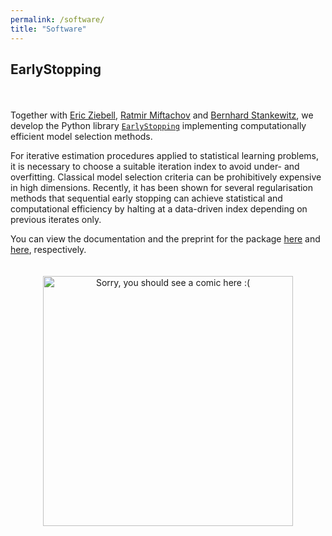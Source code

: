 ```yaml
---
permalink: /software/
title: "Software"
---
```


## EarlyStopping <span style="display:block; margin-top:10px;"><a href="https://github.com/EarlyStop/EarlyStopping"><i class="fab fa-fw fa-github zoom" aria-hidden="true"></i></a>&nbsp;<a href="https://earlystop.github.io/EarlyStopping/" style="text-decoration:none;"><i class="fas fa-book" aria-hidden="true"></i></a>&nbsp;<a href="https://arxiv.org/pdf/2503.16753"><i class="fas fa-fw fa-file-pdf zoom" aria-hidden="true"></i></a></span>

Together with [Eric Ziebell](https://ziebelle.github.io/), [Ratmir Miftachov](https://ratmir-miftachov.github.io) and [Bernhard Stankewitz](https://bstankewitz.com), we develop the Python library [`EarlyStopping`](https://github.com/EarlyStop/EarlyStopping) implementing computationally efficient model selection methods. 

For iterative estimation procedures applied to statistical learning problems, it is necessary to choose a suitable iteration index to avoid under- and overfitting. Classical model selection criteria can be prohibitively expensive in high dimensions. Recently, it has been shown for several regularisation methods that sequential early stopping can achieve statistical and computational efficiency by halting at a data-driven index depending on previous iterates only.

You can view the documentation and the preprint for the package [here](https://earlystop.github.io/EarlyStopping/) and [here](https://arxiv.org/abs/2503.16753), respectively.

<div style="text-align: center;">
  <a href="https://xkcd.com/1319/">
    <img src="https://imgs.xkcd.com/comics/automation.png" alt="Sorry, you should see a comic here :(" width="400" style="margin-top: 20px;">
  </a>
</div>